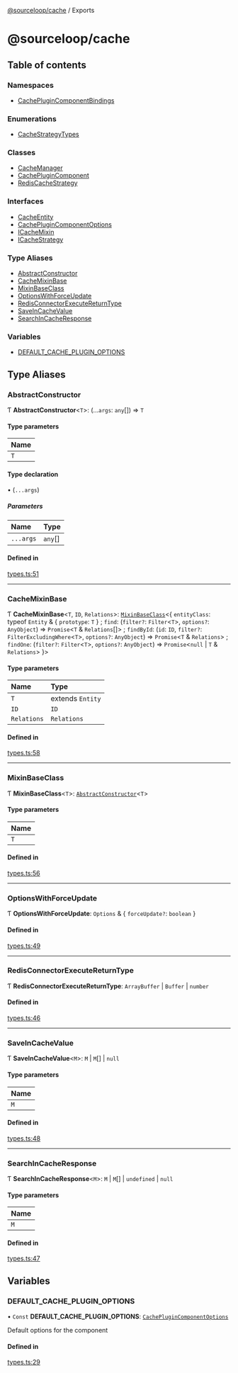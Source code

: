 [@sourceloop/cache](README.md) / Exports

# @sourceloop/cache

## Table of contents

### Namespaces

- [CachePluginComponentBindings](modules/CachePluginComponentBindings.md)

### Enumerations

- [CacheStrategyTypes](enums/CacheStrategyTypes.md)

### Classes

- [CacheManager](classes/CacheManager.md)
- [CachePluginComponent](classes/CachePluginComponent.md)
- [RedisCacheStrategy](classes/RedisCacheStrategy.md)

### Interfaces

- [CacheEntity](interfaces/CacheEntity.md)
- [CachePluginComponentOptions](interfaces/CachePluginComponentOptions.md)
- [ICacheMixin](interfaces/ICacheMixin.md)
- [ICacheStrategy](interfaces/ICacheStrategy.md)

### Type Aliases

- [AbstractConstructor](modules.md#abstractconstructor)
- [CacheMixinBase](modules.md#cachemixinbase)
- [MixinBaseClass](modules.md#mixinbaseclass)
- [OptionsWithForceUpdate](modules.md#optionswithforceupdate)
- [RedisConnectorExecuteReturnType](modules.md#redisconnectorexecutereturntype)
- [SaveInCacheValue](modules.md#saveincachevalue)
- [SearchInCacheResponse](modules.md#searchincacheresponse)

### Variables

- [DEFAULT\_CACHE\_PLUGIN\_OPTIONS](modules.md#default_cache_plugin_options)

## Type Aliases

### AbstractConstructor

Ƭ **AbstractConstructor**<`T`\>: (...`args`: `any`[]) => `T`

#### Type parameters

| Name |
| :------ |
| `T` |

#### Type declaration

• (`...args`)

##### Parameters

| Name | Type |
| :------ | :------ |
| `...args` | `any`[] |

#### Defined in

[types.ts:51](https://github.com/sourcefuse/loopback4-microservice-catalog/blob/53060ad88/packages/cache/src/types.ts#L51)

___

### CacheMixinBase

Ƭ **CacheMixinBase**<`T`, `ID`, `Relations`\>: [`MixinBaseClass`](modules.md#mixinbaseclass)<{ `entityClass`: typeof `Entity` & { `prototype`: `T`  } ; `find`: (`filter?`: `Filter`<`T`\>, `options?`: `AnyObject`) => `Promise`<`T` & `Relations`[]\> ; `findById`: (`id`: `ID`, `filter?`: `FilterExcludingWhere`<`T`\>, `options?`: `AnyObject`) => `Promise`<`T` & `Relations`\> ; `findOne`: (`filter?`: `Filter`<`T`\>, `options?`: `AnyObject`) => `Promise`<``null`` \| `T` & `Relations`\>  }\>

#### Type parameters

| Name | Type |
| :------ | :------ |
| `T` | extends `Entity` |
| `ID` | `ID` |
| `Relations` | `Relations` |

#### Defined in

[types.ts:58](https://github.com/sourcefuse/loopback4-microservice-catalog/blob/53060ad88/packages/cache/src/types.ts#L58)

___

### MixinBaseClass

Ƭ **MixinBaseClass**<`T`\>: [`AbstractConstructor`](modules.md#abstractconstructor)<`T`\>

#### Type parameters

| Name |
| :------ |
| `T` |

#### Defined in

[types.ts:56](https://github.com/sourcefuse/loopback4-microservice-catalog/blob/53060ad88/packages/cache/src/types.ts#L56)

___

### OptionsWithForceUpdate

Ƭ **OptionsWithForceUpdate**: `Options` & { `forceUpdate?`: `boolean`  }

#### Defined in

[types.ts:49](https://github.com/sourcefuse/loopback4-microservice-catalog/blob/53060ad88/packages/cache/src/types.ts#L49)

___

### RedisConnectorExecuteReturnType

Ƭ **RedisConnectorExecuteReturnType**: `ArrayBuffer` \| `Buffer` \| `number`

#### Defined in

[types.ts:46](https://github.com/sourcefuse/loopback4-microservice-catalog/blob/53060ad88/packages/cache/src/types.ts#L46)

___

### SaveInCacheValue

Ƭ **SaveInCacheValue**<`M`\>: `M` \| `M`[] \| ``null``

#### Type parameters

| Name |
| :------ |
| `M` |

#### Defined in

[types.ts:48](https://github.com/sourcefuse/loopback4-microservice-catalog/blob/53060ad88/packages/cache/src/types.ts#L48)

___

### SearchInCacheResponse

Ƭ **SearchInCacheResponse**<`M`\>: `M` \| `M`[] \| `undefined` \| ``null``

#### Type parameters

| Name |
| :------ |
| `M` |

#### Defined in

[types.ts:47](https://github.com/sourcefuse/loopback4-microservice-catalog/blob/53060ad88/packages/cache/src/types.ts#L47)

## Variables

### DEFAULT\_CACHE\_PLUGIN\_OPTIONS

• `Const` **DEFAULT\_CACHE\_PLUGIN\_OPTIONS**: [`CachePluginComponentOptions`](interfaces/CachePluginComponentOptions.md)

Default options for the component

#### Defined in

[types.ts:29](https://github.com/sourcefuse/loopback4-microservice-catalog/blob/53060ad88/packages/cache/src/types.ts#L29)

